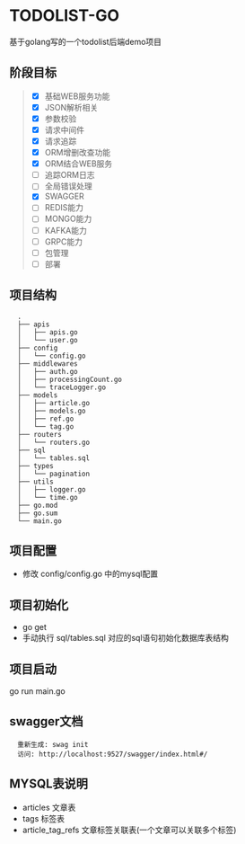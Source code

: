# TODOLIST-GO

基于golang写的一个todolist后端demo项目

## 阶段目标

> - [x] 基础WEB服务功能
> - [x] JSON解析相关
> - [x] 参数校验
> - [x] 请求中间件
> - [x] 请求追踪
> - [x] ORM增删改查功能
> - [x] ORM结合WEB服务
> - [ ] 追踪ORM日志
> - [ ] 全局错误处理
> - [x] SWAGGER
> - [ ] REDIS能力
> - [ ] MONGO能力
> - [ ] KAFKA能力
> - [ ] GRPC能力
> - [ ] 包管理
> - [ ] 部署

## 项目结构

```plaintext
  .
  ├── apis
  │   ├── apis.go
  │   └── user.go
  ├── config
  │   └── config.go
  ├── middlewares
  │   ├── auth.go
  │   ├── processingCount.go
  │   └── traceLogger.go
  ├── models
  │   ├── article.go
  │   ├── models.go
  │   ├── ref.go
  │   └── tag.go
  ├── routers
  │   └── routers.go
  ├── sql
  │   └── tables.sql
  ├── types
  │   └── pagination
  ├── utils
  │   ├── logger.go
  │   └── time.go
  ├── go.mod
  ├── go.sum
  └── main.go
```

## 项目配置

- 修改 config/config.go 中的mysql配置

## 项目初始化

- go get
- 手动执行 sql/tables.sql 对应的sql语句初始化数据库表结构

## 项目启动

go run main.go

## swagger文档

```plaintext
  重新生成: swag init
  访问: http://localhost:9527/swagger/index.html#/
```

## MYSQL表说明

- articles 文章表
- tags 标签表
- article_tag_refs 文章标签关联表(一个文章可以关联多个标签)

